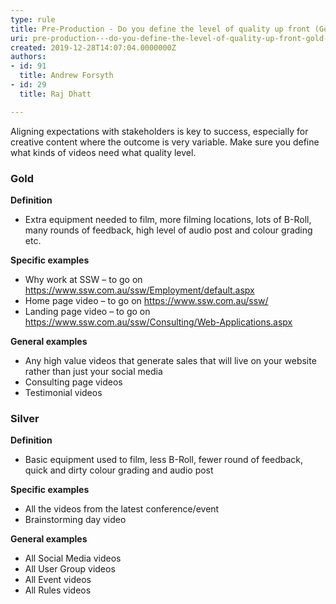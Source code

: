 ```yaml
---
type: rule
title: Pre-Production - Do you define the level of quality up front (Gold vs Silver)?
uri: pre-production---do-you-define-the-level-of-quality-up-front-gold-vs-silver
created: 2019-12-28T14:07:04.0000000Z
authors:
- id: 91
  title: Andrew Forsyth
- id: 29
  title: Raj Dhatt

---
```




<span class='intro'> <p class="ssw15-rteElement-P">Aligning expectations with stakeholders is key to success, especially for creative content where the outcome is very variable. Make sure you define what kinds of videos need what quality level.​​<br></p> </span>

<h3 class="ssw15-rteElement-H3">​​​Gold​<br></h3><p><b>Definition&#160;</b></p><ul><li>Extra equipment needed to film, more filming locations, lots of B-Roll, many rounds of feedback, high level of audio post and colour grading etc.<br></li></ul><p><b>Specific examples</b></p><ul><li>Why work at SSW – to go on <a href="https&#58;//www.ssw.com.au/ssw/Employment/default.aspx">https&#58;//www.ssw.com.au/ssw/Employment/default.aspx</a></li><li>Home page video – to go on <a href="https&#58;//www.ssw.com.au/ssw/">https&#58;//www.ssw.com.au/ssw/</a></li><li>Landing page video – to go on <a href="https&#58;//www.ssw.com.au/ssw/Consulting/Web-Applications.aspx">https&#58;//www.ssw.com.au/ssw/Consulting/Web-Applications.aspx</a></li></ul><p><b>General examples</b></p><ul><li>Any high value videos that generate sales that will live on your website rather than just your social media&#160;</li><li>Consulting page videos</li><li>Testimonial videos&#160;​<br></li></ul><h3 class="ssw15-rteElement-H3">Silver​<br></h3><p><b>Definition</b><br></p><ul><li>Basic equipment used to film, less B-Roll, fewer round of feedback, quick and dirty colour grading and audio post</li></ul><p><b>Specific examples</b></p><ul><li>All the videos from the latest conference/event</li><li>Brainstorming day video</li></ul><p><b>General examples</b></p><ul><li>All Social Media videos<br></li><li>All User Group videos</li><li>All Event videos</li><li>All Rules videos<br></li></ul><p><br></p>


